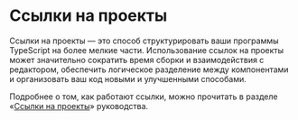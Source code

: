 Ссылки на проекты
=================


Ссылки на проекты — это способ структурировать ваши программы TypeScript на более мелкие части. 
Использование ссылок на проекты может значительно сократить время сборки и взаимодействия 
с редактором, обеспечить логическое разделение между компонентами и организовать 
ваш код новыми и улучшенными способами.

Подробнее о том, как работают ссылки, можно прочитать 
в разделе «[Ссылки на проекты][references]» руководства.

[references]: https://www.typescriptlang.org/docs/handbook/project-references.html